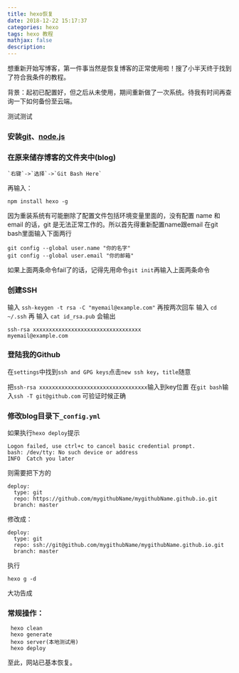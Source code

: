 ```yaml
---
title: hexo恢复
date: 2018-12-22 15:17:37
categories: hexo 
tags: hexo 教程
mathjax: false
description:
---
```

想重新开始写博客，第一件事当然是恢复博客的正常使用啦！搜了小半天终于找到了符合我条件的教程。

背景：起初已配置好，但之后从未使用，期间重新做了一次系统。待我有时间再查询一下如何备份至云端。

测试测试

<!--more-->



### 安装[git](https://git-scm.com/)、[node.js](https://nodejs.org/en/)

### 在原来储存博客的文件夹中(blog)
    `右键`->`选择`->`Git Bash Here`

再输入：
```
npm install hexo -g
```

因为重装系统有可能删除了配置文件包括环境变量里面的，没有配置 name 和 email 的话，git 是无法正常工作的。所以首先得重新配置name跟email 
在git bash里面输入下面两行

```
git config --global user.name "你的名字"
git config --global user.email "你的邮箱"
```
如果上面两条命令fail了的话，记得先用命令`git init`再输入上面两条命令

### 创建SSH
输入 `ssh-keygen -t rsa -C "myemail@example.com"` 再按两次回车
输入 `cd ~/.ssh` 再
输入 `cat id_rsa.pub`
会输出

```
ssh-rsa xxxxxxxxxxxxxxxxxxxxxxxxxxxxxxxxxx
myemail@example.com
```

### 登陆我的Github 

在`settings`中找到`ssh and GPG keys`点击`new ssh key`，`title`随意

把`ssh-rsa xxxxxxxxxxxxxxxxxxxxxxxxxxxxxxxxxx`输入到key位置
在`git bash`输入`ssh -T git@github.com` 可验证时候正确



### 修改blog目录下`_config.yml` 

如果执行`hexo deploy`提示

```
Logon failed, use ctrl+c to cancel basic credential prompt.
bash: /dev/tty: No such device or address
INFO  Catch you later
```

则需要把下方的

```
deploy:
  type: git
  repo: https://github.com/mygithubName/mygithubName.github.io.git
  branch: master
```

修改成：

```
deploy:
  type: git
  repo: ssh://git@github.com/mygithubName/mygithubName.github.io.git
  branch: master
```


 执行 

`hexo g -d`

大功告成

### 常规操作：

  ```
   hexo clean
   hexo generate
   hexo server(本地测试用)
   hexo deploy
  ```

  至此，网站已基本恢复。